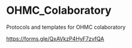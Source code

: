 # OHMC_Colaboratory
Protocols and templates for OHMC colaboratory


https://forms.gle/QxAVkzP4HyF7zvfQA
